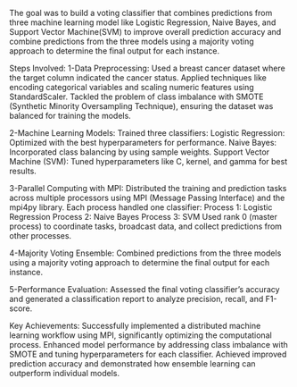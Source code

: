 The goal was to build a voting classifier that combines predictions from three machine learning model like Logistic Regression, Naive Bayes, and Support Vector Machine(SVM) to improve overall prediction accuracy and combine predictions from the three models using a majority voting approach to determine the final output for each instance.

Steps Involved: 1-Data Preprocessing: Used a breast cancer dataset where the target column indicated the cancer status. Applied techniques like encoding categorical variables and scaling numeric features using StandardScaler. Tackled the problem of class imbalance with SMOTE (Synthetic Minority Oversampling Technique), ensuring the dataset was balanced for training the models.

2-Machine Learning Models: Trained three classifiers: Logistic Regression: Optimized with the best hyperparameters for performance. Naive Bayes: Incorporated class balancing by using sample weights. Support Vector Machine (SVM): Tuned hyperparameters like C, kernel, and gamma for best results.

3-Parallel Computing with MPI: Distributed the training and prediction tasks across multiple processors using MPI (Message Passing Interface) and the mpi4py library. Each process handled one classifier: Process 1: Logistic Regression Process 2: Naive Bayes Process 3: SVM Used rank 0 (master process) to coordinate tasks, broadcast data, and collect predictions from other processes.

4-Majority Voting Ensemble: Combined predictions from the three models using a majority voting approach to determine the final output for each instance.

5-Performance Evaluation: Assessed the final voting classifier’s accuracy and generated a classification report to analyze precision, recall, and F1-score.

Key Achievements: Successfully implemented a distributed machine learning workflow using MPI, significantly optimizing the computational process. Enhanced model performance by addressing class imbalance with SMOTE and tuning hyperparameters for each classifier. Achieved improved prediction accuracy and demonstrated how ensemble learning can outperform individual models.

